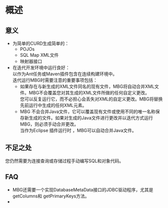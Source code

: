 # 概述

## 意义

- 为简单的CURD生成简单的：
  - POJOs
  - SQL Map XML文件
  - 映射器接口
- 在迭代开发环境中运行良好：  
  以作为Ant任务或Maven插件包含在连续构建环境中。  
  迭代运行MBG时需要注意的重要事项包括：  
  - 如果存在与新生成的XML文件同名的现有文件，MBG将自动合并XML文件。MBG不会覆盖您对其生成的XML文件所做的任何自定义更改。  
    您可以反复运行它，而不必担心会丢失对XML的自定义更改。MBG将替换先前运行中生成的任何XML元素。
  - MBG 不会合并Java文件，它可以覆盖现有文件或使用不同的唯一名称保存新生成的文件。如果对生成的Java文件进行更改并以迭代方式运行MBG，则必须手动合并更改。  
    当作为Eclipse 插件运行时 ，MBG可以自动合并Java文件。

## 不足之处

您仍然需要为连接查询或存储过程手动编写SQL和对象代码。

## FAQ

- MBG还需要一个实现DatabaseMetaData接口的JDBC驱动程序，尤其是getColumns和 getPrimaryKeys方法。  
- 
